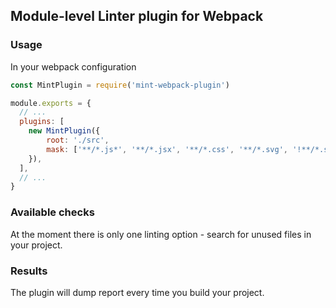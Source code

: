 ## Module-level Linter plugin for Webpack

### Usage

In your webpack configuration

```js
const MintPlugin = require('mint-webpack-plugin')

module.exports = {
  // ...
  plugins: [
    new MintPlugin({
        root: './src',
        mask: ['**/*.js*', '**/*.jsx', '**/*.css', '**/*.svg', '!**/*.spec.js*', '!node_modules/**'] // any suitable globby patterns (https://github.com/sindresorhus/globby)
    }),
  ],
  // ...
}
```


### Available checks

At the moment there is only one linting option - search for unused files in your project.


### Results

The plugin will dump report every time you build your project.



